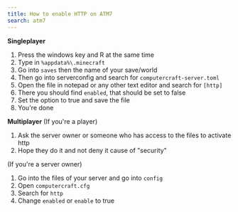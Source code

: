 ```yaml
---
title: How to enable HTTP on ATM7
search: atm7
---
```


**Singleplayer**
1. Press the windows key and R at the same time
2. Type in ``%appdata%\.minecraft``
3. Go into ``saves`` then the name of your save/world
4. Then go into serverconfig and search for ``computercraft-server.toml``
5. Open the file in notepad or any other text editor and search for ``[http]``
6. There you should find ``enabled``, that should be set to false
7. Set the option to true and save the file
8. You're done

**Multiplayer**
(If you're a player)
1. Ask the server owner or someone who has access to the files to activate http
2. Hope they do it and not deny it cause of "security"

(If you're a server owner)
1. Go into the files of your server and go into ``config``
2. Open ``computercraft.cfg``
3. Search for ``http``
4. Change ``enabled`` or ``enable`` to true